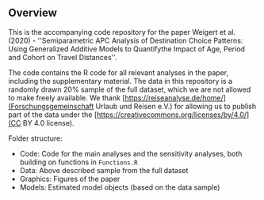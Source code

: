 Overview
------------

This is the accompanying code repository for the paper Weigert et al. (2020) - ''Semiparametric APC Analysis of Destination Choice Patterns: Using Generalized Additive Models to Quantifythe Impact of Age, Period and Cohort on Travel Distances''.

The code contains the R code for all relevant analyses in the paper, including the supplementary material.
The data in this repository is a randomly drawn 20% sample of the full dataset, which we are not allowed to make freely available.
We thank [https://reiseanalyse.de/home/](Forschungsgemeinschaft Urlaub und Reisen e.V.) for allowing us to publish part of the data
under the [https://creativecommons.org/licenses/by/4.0/](CC BY 4.0 license).


Folder structure:

- Code: Code for the main analyses and the sensitivity analyses, both building on functions in `Functions.R`
- Data: Above described sample from the full dataset
- Graphics: Figures of the paper
- Models: Estimated model objects (based on the data sample)



